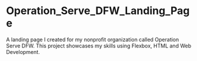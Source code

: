 # Operation_Serve_DFW_Landing_Page
A landing page I created for my nonprofit organization called Operation Serve DFW. This project showcases my skills using Flexbox, HTML and Web Development.
